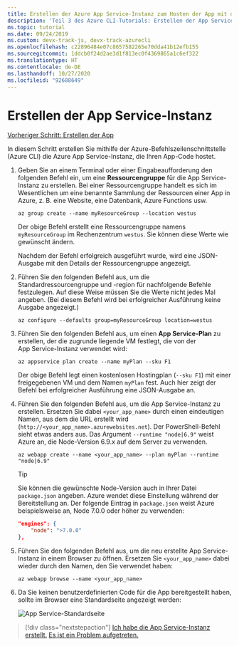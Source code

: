 ```yaml
---
title: Erstellen der Azure App Service-Instanz zum Hosten der App mit der Azure-Befehlszeilenschnittstelle
description: 'Teil 3 des Azure CLI-Tutorials: Erstellen der App Service-Instanz'
ms.topic: tutorial
ms.date: 09/24/2019
ms.custom: devx-track-js, devx-track-azurecli
ms.openlocfilehash: c22896484e07c8657582265e70dda41b12efb155
ms.sourcegitcommit: 1ddcb0f24d2ae3d1f813ec0f4369865a1c6ef322
ms.translationtype: HT
ms.contentlocale: de-DE
ms.lasthandoff: 10/27/2020
ms.locfileid: "92688649"
---
```

# <a name="create-the-app-service"></a>Erstellen der App Service-Instanz

[Vorheriger Schritt: Erstellen der App](tutorial-vscode-azure-cli-node-02.md)

In diesem Schritt erstellen Sie mithilfe der Azure-Befehlszeilenschnittstelle (Azure CLI) die Azure App Service-Instanz, die Ihren App-Code hostet.

1. Geben Sie an einem Terminal oder einer Eingabeaufforderung den folgenden Befehl ein, um eine **Ressourcengruppe** für die App Service-Instanz zu erstellen. Bei einer Ressourcengruppe handelt es sich im Wesentlichen um eine benannte Sammlung der Ressourcen einer App in Azure, z. B. eine Website, eine Datenbank, Azure Functions usw.

    ```azurecli
    az group create --name myResourceGroup --location westus
    ```

    Der obige Befehl erstellt eine Ressourcengruppe namens `myResourceGroup` im Rechenzentrum `westus`. Sie können diese Werte wie gewünscht ändern.

    Nachdem der Befehl erfolgreich ausgeführt wurde, wird eine JSON-Ausgabe mit den Details der Ressourcengruppe angezeigt.

1. Führen Sie den folgenden Befehl aus, um die Standardressourcengruppe und -region für nachfolgende Befehle festzulegen. Auf diese Weise müssen Sie die Werte nicht jedes Mal angeben. (Bei diesem Befehl wird bei erfolgreicher Ausführung keine Ausgabe angezeigt.)

    ```azurecli
    az configure --defaults group=myResourceGroup location=westus
    ```

1. Führen Sie den folgenden Befehl aus, um einen **App Service-Plan** zu erstellen, der die zugrunde liegende VM festlegt, die von der App Service-Instanz verwendet wird:

    ```azurecli
    az appservice plan create --name myPlan --sku F1
    ```

    Der obige Befehl legt einen kostenlosen Hostingplan (`--sku F1`) mit einer freigegebenen VM und dem Namen `myPlan` fest. Auch hier zeigt der Befehl bei erfolgreicher Ausführung eine JSON-Ausgabe an.

1. Führen Sie den folgenden Befehl aus, um die App Service-Instanz zu erstellen. Ersetzen Sie dabei `<your_app_name>` durch einen eindeutigen Namen, aus dem die URL erstellt wird (`http://<your_app_name>.azurewebsites.net`). Der PowerShell-Befehl sieht etwas anders aus. Das Argument `--runtime "node|6.9"` weist Azure an, die Node-Version 6.9.x auf dem Server zu verwenden.

    ```azurecli
    az webapp create --name <your_app_name> --plan myPlan --runtime "node|6.9"
    ```

    > [!TIP]
    > Sie können die gewünschte Node-Version auch in Ihrer Datei `package.json` angeben. Azure wendet diese Einstellung während der Bereitstellung an. Der folgende Eintrag in `package.json` weist Azure beispielsweise an, Node 7.0.0 oder höher zu verwenden:
    >
    > ``` json
    > "engines": {
    >     "node": ">7.0.0"
    > },
    > ```

1. Führen Sie den folgenden Befehl aus, um die neu erstellte App Service-Instanz in einem Browser zu öffnen. Ersetzen Sie `<your_app_name>` dabei wieder durch den Namen, den Sie verwendet haben:

    ```azurecli
    az webapp browse --name <your_app_name>
    ```

1. Da Sie keinen benutzerdefinierten Code für die App bereitgestellt haben, sollte im Browser eine Standardseite angezeigt werden:

    ![App Service-Standardseite](media/azure-cli/azure-default-page.png)

> [!div class="nextstepaction"]
> [Ich habe die App Service-Instanz erstellt.](tutorial-vscode-azure-cli-node-04.md) [Es ist ein Problem aufgetreten.](https://www.research.net/r/PWZWZ52?tutorial=node-deployment&step=create-website)
